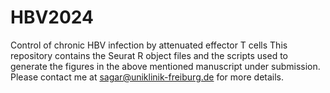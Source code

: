 # HBV2024

Control of chronic HBV infection by attenuated effector T cells
This repository contains the Seurat R object files and the scripts used to generate the figures in the above mentioned manuscript under submission.
Please contact me at sagar@uniklinik-freiburg.de for more details.
